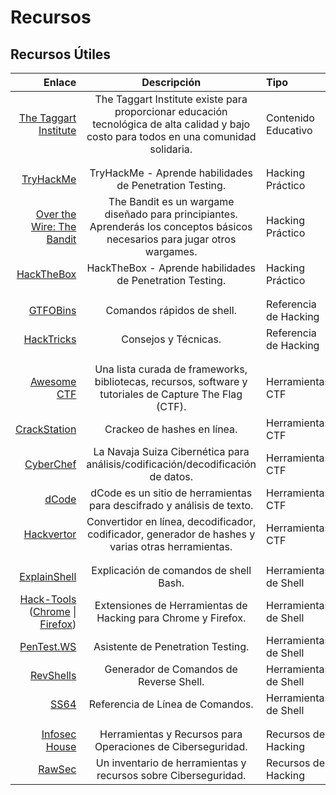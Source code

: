 # Recursos

## Recursos Útiles

Enlace | Descripción | Tipo
---: | :---: | :---
[The Taggart Institute](https://taggartinstitute.org/) | The Taggart Institute existe para proporcionar educación tecnológica de alta calidad y bajo costo para todos en una comunidad solidaria. | Contenido Educativo
||
||
[TryHackMe](https://tryhackme.com) | TryHackMe - Aprende habilidades de Penetration Testing. | Hacking Práctico
[Over the Wire: The Bandit](https://overthewire.org/wargames/bandit) | The Bandit es un wargame diseñado para principiantes. Aprenderás los conceptos básicos necesarios para jugar otros wargames. | Hacking Práctico
[HackTheBox](https://hackthebox.eu) | HackTheBox - Aprende habilidades de Penetration Testing. | Hacking Práctico
||
||
[GTFOBins](https://gtfobins.github.io) | Comandos rápidos de shell. | Referencia de Hacking
[HackTricks](https://book.hacktricks.xyz/) | Consejos y Técnicas. | Referencia de Hacking
||
||
[Awesome CTF](https://apsdehal.in/awesome-ctf) | Una lista curada de frameworks, bibliotecas, recursos, software y tutoriales de Capture The Flag (CTF). | Herramientas CTF
[CrackStation](https://crackstation.net) | Crackeo de hashes en línea. | Herramientas CTF
[CyberChef](https://gchq.github.io/CyberChef) | La Navaja Suiza Cibernética para análisis/codificación/decodificación de datos. | Herramientas CTF
[dCode](https://www.dcode.fr/en) | dCode es un sitio de herramientas para descifrado y análisis de texto. | Herramientas CTF
[Hackvertor](https://hackvertor.co.uk/public) | Convertidor en línea, decodificador, codificador, generador de hashes y varias otras herramientas. | Herramientas CTF
||
||
[ExplainShell](https://explainshell.com) | Explicación de comandos de shell Bash. | Herramientas de Shell
[Hack-Tools](https://github.com/LasCC/Hack-Tools) ([Chrome](https://chrome.google.com/webstore/detail/hack-tools/cmbndhnoonmghfofefkcccljbkdpamhi) \| [Firefox](https://addons.mozilla.org/en-US/firefox/addon/hacktools/)) | Extensiones de Herramientas de Hacking para Chrome y Firefox. | Herramientas de Shell
[PenTest.WS](https://pentest.ws) | Asistente de Penetration Testing. | Herramientas de Shell
[RevShells](https://www.revshells.com) | Generador de Comandos de Reverse Shell. | Herramientas de Shell
[SS64](https://ss64.com) | Referencia de Línea de Comandos. | Herramientas de Shell
||
||
[Infosec House](https://infosec.house) | Herramientas y Recursos para Operaciones de Ciberseguridad. | Recursos de Hacking
[RawSec](https://inventory.rawsec.ml/overview.html) | Un inventario de herramientas y recursos sobre Ciberseguridad. | Recursos de Hacking

<script defer data-domain="infosecstreams.github.io" src="https://p.infosecstreams.com/js/plausible.outbound-links.js"></script>
<script src="https://cdnjs.cloudflare.com/ajax/libs/font-awesome/6.4.0/js/brands.min.js" integrity="sha512-KYlRezs7yAa59UnX6zAvY7I96Te02kycQn02Sr6FU/fBpxcXAwumRe5DHVrqVnWTt9HY/PktrAPZzSe9UE1Yxg==" crossorigin="anonymous" referrerpolicy="no-referrer"></script>
<script src="https://cdnjs.cloudflare.com/ajax/libs/font-awesome/6.4.0/js/solid.min.js" integrity="sha512-apZ8JDL5kA1iqvafDdTymV4FWUlJd8022mh46oEMMd/LokNx9uVAzhHk5gRll+JBE6h0alB2Upd3m+ZDAofbaQ==" crossorigin="anonymous" referrerpolicy="no-referrer"></script>
<script src="https://cdnjs.cloudflare.com/ajax/libs/font-awesome/6.4.0/js/fontawesome.min.js" integrity="sha512-c41hNYfKMuxafVVmh5X3N/8DiGFFAV/tU2oeNk+upk/dfDAdcbx5FrjFOkFhe4MOLaKlujjkyR4Yn7vImrXjzQ==" crossorigin="anonymous" referrerpolicy="no-referrer"></script>
